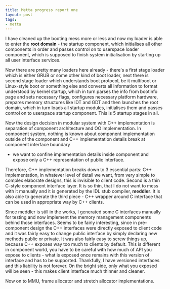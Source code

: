 ```yaml
--- 
title: Metta progress report one
layout: post
tags: 
- metta
---
```

I have cleaned up the booting mess more or less and now my loader is able to
enter the **root domain** - the startup component, which initialises all other
components in order and passes control on to userspace loader component, which
is supposed to finish system initialisation by starting up all user interface
services.

Now there are pretty many loaders here already - there's a first stage loader
which is either GRUB or some other kind of boot loader, next there is second
stage loader which understands boot protocol, be it multiboot or Linux-style
boot or something else and converts all information to format understood by
kernel startup, which in turn parses the info from bootinfo page and sets
necessary flags, configures necessary platform hardware, prepares memory
structures like IDT and GDT and then launches the root domain, which in turn
loads all startup modules, initialises them and passes control on to userspace
startup component. This is 5 startup stages in all.

Now the design decision in modular system with C++ implementation is
separation of component architecture and OO implementation. In component
system, nothing is known about component implementation outside of the
component and C++ implementation details break at component interface boundary
- we want to confine implementation details inside component and expose only a
C++ representation of public interface.

Therefore, C++ implementation breaks down to 3 essential parts: C++
implementation, in whatever level of detail we want, from very simple to
complex elaborate designs, this is invisible to client code. Second is a thin
C-style component interface layer. It is so thin, that I do not want to mess
with it manually and it is generated by the IDL stub compiler, **meddler**. It
is also able to generate the third piece - C++ wrapper around C interface that
can be used in appropriate way by C++ clients.

Since meddler is still in the works, I generated some C interfaces manually
for testing and now implement the memory management components behind those
interfaces. Seems to be fairly interesting, since in pre-component design the
C++ interfaces were directly exposed to client code and it was fairly easy to
change public interface by simply declaring new methods public or private. It
was also fairly easy to screw things up, because C++ exposes way too much to
clients by default. This is different in component world, you have to be
careful with how much of API you expose to clients - what is exposed once
remains with this version of interface and has to be supported. Thankfully, I
have versioned interfaces and this liability is not forever. On the bright
side, only what you exposed will be seen - this makes client interface much
thinner and cleaner.

Now on to MMU, frame allocator and stretch allocator implementations.
